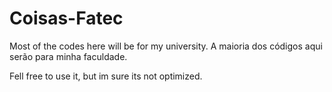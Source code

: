 # Coisas-Fatec

Most of the codes here will be for my university.
A maioria dos códigos aqui serão para minha faculdade.

Fell free to use it, but im sure its not optimized.
